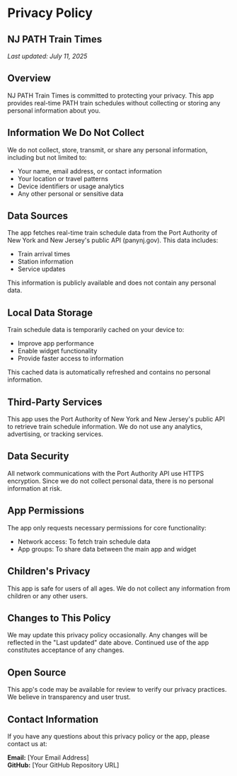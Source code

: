 # Privacy Policy

## NJ PATH Train Times

*Last updated: July 11, 2025*

## Overview

NJ PATH Train Times is committed to protecting your privacy. This app provides real-time PATH train schedules without collecting or storing any personal information about you.

## Information We Do Not Collect

We do not collect, store, transmit, or share any personal information, including but not limited to:

- Your name, email address, or contact information
- Your location or travel patterns
- Device identifiers or usage analytics
- Any other personal or sensitive data

## Data Sources

The app fetches real-time train schedule data from the Port Authority of New York and New Jersey's public API (panynj.gov). This data includes:

- Train arrival times
- Station information
- Service updates

This information is publicly available and does not contain any personal data.

## Local Data Storage

Train schedule data is temporarily cached on your device to:

- Improve app performance
- Enable widget functionality
- Provide faster access to information

This cached data is automatically refreshed and contains no personal information.

## Third-Party Services

This app uses the Port Authority of New York and New Jersey's public API to retrieve train schedule information. We do not use any analytics, advertising, or tracking services.

## Data Security

All network communications with the Port Authority API use HTTPS encryption. Since we do not collect personal data, there is no personal information at risk.

## App Permissions

The app only requests necessary permissions for core functionality:

- Network access: To fetch train schedule data
- App groups: To share data between the main app and widget

## Children's Privacy

This app is safe for users of all ages. We do not collect any information from children or any other users.

## Changes to This Policy

We may update this privacy policy occasionally. Any changes will be reflected in the "Last updated" date above. Continued use of the app constitutes acceptance of any changes.

## Open Source

This app's code may be available for review to verify our privacy practices. We believe in transparency and user trust.

## Contact Information

If you have any questions about this privacy policy or the app, please contact us at:

**Email:** [Your Email Address]  
**GitHub:** [Your GitHub Repository URL]